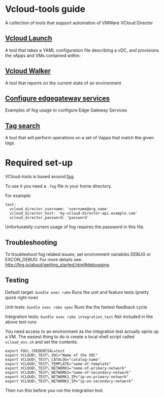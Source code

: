 Vcloud-tools guide
============

A collection of tools that support automation of VMWare VCloud Director

## [Vcloud Launch][vcloud-launch]
A tool that takes a YAML configuration file describing a vDC, and provisions
the vApps and VMs contained within.

## [Vcloud Walker][vcloudwalker]
A tool that reports on the current state of an environment

## [Configure edgegateway services][edgegateway]
Examples of fog usage to configure Edge Gateway Services

## [Tag search][tag_search]
A tool that will perform operations on a set of Vapps that match the given tags.

Required set-up
===============

VCloud-tools is based around [fog].

To use it you need a `.fog` file in your home directory.

For example:

    test:
      vcloud_director_username: 'username@org_name'
      vcloud_director_host: 'my-vcloud-director-api.example.com'
      vcloud_director_password: 'password'

Unfortunately current usage of fog requires the password in this file.

## Troubleshooting

To troubleshoot fog related issues, set environment variables DEBUG or EXCON_DEBUG.
For more details see: http://fog.io/about/getting_started.html#debugging.

## Testing

Default target: `bundle exec rake`
Runs the unit and feature tests (pretty quick right now)

Unit tests: `bundle exec rake spec`
Runs the the fastest feedback cycle

Integration tests: `bundle exec rake integration_test`
Not included in the above test runs


You need access to an environment as the integration test actually spins up a
VM. The easiest thing to do is create a local shell script called
`vcloud_env.sh` and set the contents:

    export FOG\_CREDENTIAL=test
    export VCLOUD\_TEST\_VDC="Name of the VDC"
    export VCLOUD\_TEST\_CATALOG="catalog-name"
    export VCLOUD\_TEST\_TEMPLATE="name-of-template"
    export VCLOUD\_TEST\_NETWORK1="name-of-primary-network"
    export VCLOUD\_TEST\_NETWORK2="name-of-secondary-network"
    export VCLOUD\_TEST\_NETWORK1_IP="ip-on-primary-network"
    export VCLOUD\_TEST\_NETWORK2_IP="ip-on-secondary-network"

Then run this before you run the integration test.


[vcloudwalker]: https://github.com/alphagov/vcloud-walker
[edgegateway]: docs/edgegateway.md
[tag_search]: docs/tag_search.md
[vcloud-launch]: docs/vcloud-launch.md
[fog]: http://fog.io/
